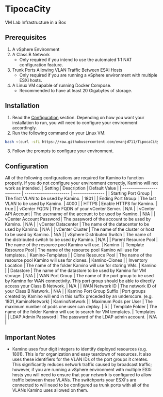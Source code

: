 # TipocaCity
VM Lab Infrastructure in a Box
## Prerequisites
1. A vSphere Environment
2. A Class B Network
	-   Only required if you intend to use the automated 1:1 NAT configuration feature.
3. Trunk Ports Allowing VLAN Traffic Between ESXi Hosts
	-   Only required if you are running a vSphere environment with multiple ESXi hosts. 
4. A Linux VM capable of running Docker Compose.
	- Recommended to have at least 20 Gigabytes of storage.

## Installation
1. Read the [Configuration](#configuration) section. Depending on how you want your installation to run, you will need to configure your environment accordingly.
2. Run the following command on your Linux VM.
```bash
bash <(curl -sfL https://raw.githubusercontent.com/evanjd711/TipocaCity/main/install.sh)
```
3. Follow the prompts to configure your environment.

## Configuration
All of the following configurations are required for Kamino to function properly. If you do not configure your environment correctly, Kamino will not work as intended.
| Setting                    | Description             | Default Value    |
| -------------------------- | ----------------------- | ---------------- |
| Starting Port Group        | The first VLAN to be used by Kamino. | 1801 |
| Ending Port Group          | The last VLAN to be used by Kamino. | 4000 |
| HTTPS                      | Enable HTTPS for Kamino. | true |
| vCenter FQDN               | The FQDN of your vCenter Server. | N/A |
| vCenter API Account        | The username of the account to be used by Kamino. | N/A |
| vCenter Account Password   | The password of the account to be used by Kamino. | N/A |
| vCenter Datacenter         | The name of the datacenter to be used by Kamino. | N/A |
| vCenter Cluster            | The name of the cluster or host to be used by Kamino. | N/A |
| vSphere Distributed Switch | The name of the distributed switch to be used by Kamino. | N/A |
| Parent Resource Pool       | The name of the resource pool Kamino will use. | Kamino |
| Template Resource Pool     | The name of the resource pool Kamino will use for templates. | Kamino-Templates |
| Clone Resource Pool        | The name of the resource pool Kamino will use for clones. | Kamino-Clones |
| Inventory Location         | The name of the folder Kamino will use for storing VMs. | Kamino |
| Datastore                  | The name of the datastore to be used by Kamino for VM storage. | N/A |
| WAN Port Group             | The name of the port group to be used by Kamino for WAN connectivity. This port group should be able to directly access your Class B Network. | N/A |
| WAN Network ID             | The network ID of your Class B Network. | N/A |
| Kamino Port Group Suffix   | Port groups created by Kamino will end in this suffix preceded by an underscore. (e.g. 1801_KaminoNetwork) | KaminoNetwork |
| Maximum Pods per User      | The maximum number of pods one user can deploy. | 5 |
| Template Folder            | The name of the folder Kamino will use to search for VM templates. | Templates |
| LDAP Admin Password        | The password of the LDAP admin account. | N/A | 

## Important Notes
- Kamino uses four digit integers to identify deployed resources (e.g. 1801). This is for organization and easy teardown of resources. It also uses these identifiers for the VLAN IDs of the port groups it creates. This significantly reduces network traffic caused by broadcast traffic; however, if you are running a vSphere environment with multiple ESXi hosts you will need to ensure that your network is configured to allow traffic between these VLANs. The switchports your ESXi's are connected to will need to be configured as trunk ports with all of the VLANs Kamino uses allowed on them.
